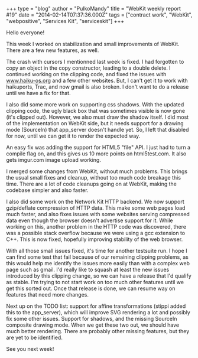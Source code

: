 +++
type = "blog"
author = "PulkoMandy"
title = "WebKit weekly report #19"
date = "2014-02-14T07:37:36.000Z"
tags = ["contract work", "WebKit", "webpositive", "Services Kit", "serviceskit"]
+++

Hello everyone!

This week I worked on stabilization and small improvements of WebKit. There are a few new features, as well.

The crash with cursors I mentionned last week is fixed. I had forgotten to copy an object in the copy constructor, leading to a double delete. I continued working on the clipping code, and fixed the issues with www.haiku-os.org and a few other websites. But, I can't get it to work with haikuports, Trac, and now gmail is also broken. I don't want to do a release until we have a fix for that.

I also did some more work on supporting css shadows. With the updated clipping code, the ugly black box that was sometimes visible is now gone (it's clipped out). However, we also must draw the shadow itself. I did most of the implementation on WebKit side, but it needs support for a drawing mode (SourceIn) that app_server doesn't handle yet. So, I left that disabled for now, until we can get it to render the expected way.

An easy fix was adding the support for HTML5 "file" API. I just had to turn a compile flag on, and this gives us 10 more points on html5test.com. It also gets imgur.com image upload working.

I merged some changes from WebKit, without much problems. This brings the usual small fixes and cleanup, without too much code breakage this time. There are a lot of code cleanups going on at WebKit, making the codebase simpler and also faster.

I also did some work on the Network Kit HTTP backend. We now support gzip/deflate compression of HTTP data. This make some web pages load much faster, and also fixes issues with some websites serving compressed data even though the browser doesn't advertise support for it. While working on this, another problem in the HTTP code was discovered, there was a possible stack overflow because we were using a gcc extension to C++. This is now fixed, hopefully improving stability of the web browser.

With all those small issues fixed, it's time for another testsuite run. I hope I can find some test that fail because of our remaining clipping problems, as this would help me identify the issues more easily than with a complex web page such as gmail. I'd really like to squash at least the new issues introduced by this clipping change, so we can have a release that I'd qualify as stable. I'm trying to not start work on too much other features until we get this sorted out. Once that release is done, we can resume way on features that need more changes.

Next up on the TODO list: support for affine transformations (stippi added this to the app_server), which will improve SVG rendering a lot and possibly fix some other issues. Support for shadows, and the missing SourceIn composite drawing mode. When we get these two out, we should have much better rendering. There are probably other missing features, but they are yet to be identified.

See you next week!